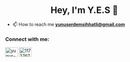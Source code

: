 <h1 align="center">Hey, I'm Y.E.S 👋</h1>

- 📫 How to reach me **yunuserdemsihhatli@gmail.com**

<h3 align="left">Connect with me:</h3>
<p align="left">
<a href="https://linkedin.com/in/yunus-erdem-sihhatli" target="blank"><img align="center" src="https://cdn.jsdelivr.net/npm/simple-icons@3.0.1/icons/linkedin.svg" alt="yunus-erdem-sihhatli" height="30" width="40" /></a>
<a href="https://stackoverflow.com/users/11727674" target="blank"><img align="center" src="https://cdn.jsdelivr.net/npm/simple-icons@3.0.1/icons/stackoverflow.svg" alt="11727674" height="30" width="40" /></a>
</p>
